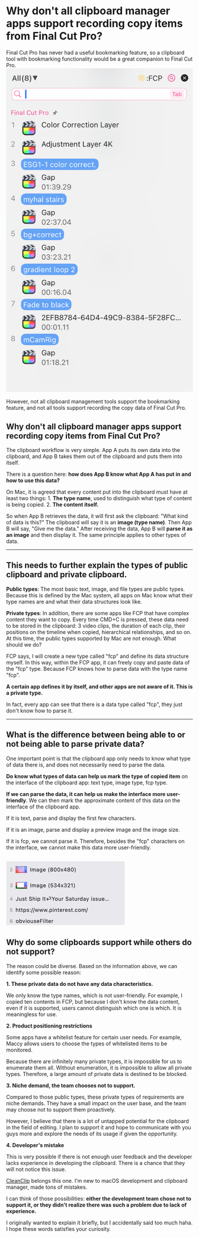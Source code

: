 # Why don't all clipboard manager apps support recording copy items from Final Cut Pro?

Final Cut Pro has never had a useful bookmarking feature, so a clipboard tool with bookmarking functionality would be a great companion to Final Cut Pro.
![Final Cur Pro cooperate with free clipboard manager CleanClip](./cooperate-with-final-cut-pro.png)


However, not all clipboard management tools support the bookmarking feature, and not all tools support recording the copy data of Final Cut Pro.

## Why don't all clipboard manager apps support recording copy items from Final Cut Pro?

The clipboard workflow is very simple. App A puts its own data into the clipboard, and App B takes them out of the clipboard and puts them into itself.

There is a question here: **how does App B know what App A has put in and how to use this data?**

On Mac, it is agreed that every content put into the clipboard must have at least two things: 1. **The type name**, used to distinguish what type of content is being copied. 2. **The content itself.**

So when App B retrieves the data, it will first ask the clipboard: "What kind of data is this?" The clipboard will say it is an **image (type name)**. Then App B will say, "Give me the data." After receiving the data, App B will **parse it as an image** and then display it. The same principle applies to other types of data.



-------

## This needs to further explain the types of public clipboard and private clipboard.

**Public types**: The most basic text, image, and file types are public types. Because this is defined by the Mac system, all apps on Mac know what their type names are and what their data structures look like.

**Private types**: In addition, there are some apps like FCP that have complex content they want to copy. Every time CMD+C is pressed, these data need to be stored in the clipboard: 3 video clips, the duration of each clip, their positions on the timeline when copied, hierarchical relationships, and so on. At this time, the public types supported by Mac are not enough. What should we do?

FCP says, I will create a new type called "fcp" and define its data structure myself. In this way, within the FCP app, it can freely copy and paste data of the "fcp" type. Because FCP knows how to parse data with the type name "fcp".

**A certain app defines it by itself, and other apps are not aware of it. This is a private type.**

In fact, every app can see that there is a data type called "fcp", they just don't know how to parse it.

-------

## What is the difference between being able to or not being able to parse private data?

One important point is that the clipboard app only needs to know what type of data there is, and does not necessarily need to parse the data.

**Do know what types of data can help us mark the type of copied item** on the interface of the clipboard app: text type, image type, fcp type.

**If we can parse the data, it can help us make the interface more user-friendly**. We can then mark the approximate content of this data on the interface of the clipboard app.

If it is text, parse and display the first few characters.

If it is an image, parse and display a preview image and the image size.

If it is fcp, we cannot parse it. Therefore, besides the "fcp" characters on the interface, we cannot make this data more user-friendly.

![cleanclip clipboard records](./clipboard-records.png)
-----

## Why do some clipboards support while others do not support?



The reason could be diverse. Based on the information above, we can identify some possible reason:

**1. These private data do not have any data characteristics.**

We only know the type names, which is not user-friendly. For example, I copied ten contents in FCP, but because I don't know the data content, even if it is supported, users cannot distinguish which one is which. It is meaningless for use.



**2. Product positioning restrictions**

Some apps have a whitelist feature for certain user needs. For example, Maccy allows users to choose the types of whitelisted items to be monitored.

Because there are infinitely many private types, it is impossible for us to enumerate them all. Without enumeration, it is impossible to allow all private types. Therefore, a large amount of private data is destined to be blocked.



**3. Niche demand, the team chooses not to support.**

Compared to those public types, these private types of requirements are niche demands. They have a small impact on the user base, and the team may choose not to support them proactively.

However, I believe that there is a lot of untapped potential for the clipboard in the field of editing. I plan to support it and hope to communicate with you guys more and explore the needs of its usage if given the opportunity.



**4. Developer's mistake**

This is very possible if there is not enough user feedback and the developer lacks experience in developing the clipboard. There is a chance that they will not notice this issue.

[CleanClip](https://cleanclip.cc) belongs this one. I'm new to macOS development and clipboard manager, made tons of mistakes.



I can think of those possibilities: **either the development team chose not to support it, or they didn't realize there was such a problem due to lack of experience.**

I originally wanted to explain it briefly, but I accidentally said too much haha. I hope these words satisfies your curiosity.
